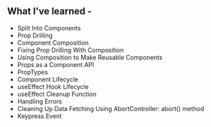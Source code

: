 ## What I've learned -

- Split Into Components
- Prop Drilling
- Component Composition
- Fixing Prop Drilling With Composition
- Using Composition to Make Reusable Components
- Props as a Component API
- PropTypes
- Component Lifecycle
- useEffect Hook Lifecycle
- useEffect Cleanup Function
- Handling Errors
- Cleaning Up Data Fetching Using AbortController: abort() method
- Keypress Event
